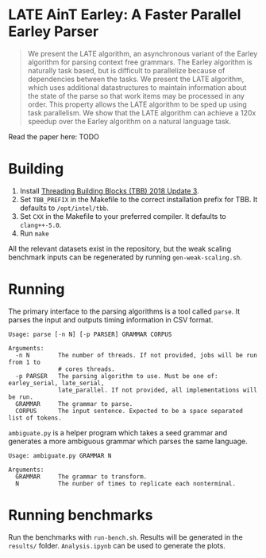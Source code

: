 # LATE AinT Earley: A Faster Parallel Earley Parser

> We present the LATE algorithm, an asynchronous variant of the Earley algorithm for parsing context free grammars. The Earley algorithm is naturally task based, but is difficult to parallelize because of dependencies between the tasks. We present the LATE algorithm, which uses additional datastructures to maintain information about the state of the parse so that work items may be processed in any order. This property allows the LATE algorithm to be sped up using task parallelism. We show that the LATE algorithm can achieve a 120x speedup over the Earley algorithm on a natural language task.

Read the paper here: TODO

# Building

1. Install [Threading Building Blocks (TBB) 2018 Update 3](https://github.com/01org/tbb/releases).
2. Set `TBB_PREFIX` in the Makefile to the correct installation prefix for TBB. It defaults to `/opt/intel/tbb`.
3. Set `CXX` in the Makefile to your preferred compiler. It defaults to `clang++-5.0`.
4. Run `make`

All the relevant datasets exist in the repository, but the weak scaling benchmark inputs can be regenerated by running `gen-weak-scaling.sh`.

# Running

The primary interface to the parsing algorithms is a tool called `parse`. It parses the input and outputs timing information in CSV format.

```
Usage: parse [-n N] [-p PARSER] GRAMMAR CORPUS

Arguments:
  -n N        The number of threads. If not provided, jobs will be run from 1 to
              # cores threads.
  -p PARSER   The parsing algorithm to use. Must be one of: earley_serial, late_serial, 
              late_parallel. If not provided, all implementations will be run.
  GRAMMAR     The grammar to parse.
  CORPUS      The input sentence. Expected to be a space separated list of tokens.
```

`ambiguate.py` is a helper program which takes a seed grammar and generates a more ambiguous grammar which parses the same language.

```
Usage: ambiguate.py GRAMMAR N

Arguments:
  GRAMMAR     The grammar to transform.
  N           The nunber of times to replicate each nonterminal.
```

# Running benchmarks

Run the benchmarks with `run-bench.sh`. Results will be generated in the `results/` folder. `Analysis.ipynb` can be used to generate the plots.
